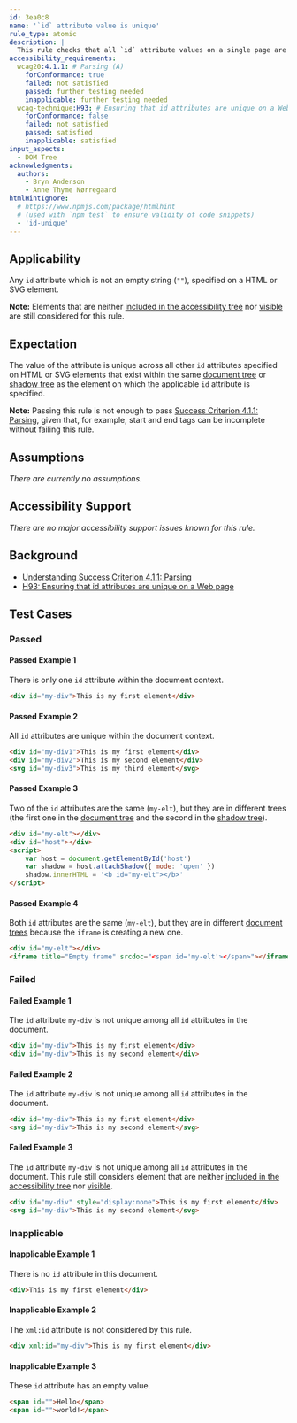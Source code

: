 ```yaml
---
id: 3ea0c8
name: '`id` attribute value is unique'
rule_type: atomic
description: |
  This rule checks that all `id` attribute values on a single page are unique.
accessibility_requirements:
  wcag20:4.1.1: # Parsing (A)
    forConformance: true
    failed: not satisfied
    passed: further testing needed
    inapplicable: further testing needed
  wcag-technique:H93: # Ensuring that id attributes are unique on a Web page
    forConformance: false
    failed: not satisfied
    passed: satisfied
    inapplicable: satisfied
input_aspects:
  - DOM Tree
acknowledgments:
  authors:
    - Bryn Anderson
    - Anne Thyme Nørregaard
htmlHintIgnore:
  # https://www.npmjs.com/package/htmlhint
  # (used with `npm test` to ensure validity of code snippets)
  - 'id-unique'
---
```


## Applicability

Any `id` attribute which is not an empty string (`""`), specified on a HTML or SVG element.

**Note:** Elements that are neither [included in the accessibility tree][] nor [visible][] are still considered for this rule.

## Expectation

The value of the attribute is unique across all other `id` attributes specified on HTML or SVG elements that exist within the same [document tree](https://dom.spec.whatwg.org/#document-trees) or [shadow tree](https://dom.spec.whatwg.org/#shadow-trees) as the element on which the applicable `id` attribute is specified.

**Note:** Passing this rule is not enough to pass [Success Criterion 4.1.1: Parsing](https://www.w3.org/TR/WCAG21/#parsing), given that, for example, start and end tags can be incomplete without failing this rule.

## Assumptions

_There are currently no assumptions._

## Accessibility Support

_There are no major accessibility support issues known for this rule._

## Background

- [Understanding Success Criterion 4.1.1: Parsing](https://www.w3.org/WAI/WCAG21/Understanding/parsing)
- [H93: Ensuring that id attributes are unique on a Web page](https://www.w3.org/WAI/WCAG21/Techniques/html/H93)

## Test Cases

### Passed

#### Passed Example 1

There is only one `id` attribute within the document context.

```html
<div id="my-div">This is my first element</div>
```

#### Passed Example 2

All `id` attributes are unique within the document context.

```html
<div id="my-div1">This is my first element</div>
<div id="my-div2">This is my second element</div>
<svg id="my-div3">This is my third element</svg>
```

#### Passed Example 3

Two of the `id` attributes are the same (`my-elt`), but they are in different trees (the first one in the [document tree](https://dom.spec.whatwg.org/#document-trees) and the second in the [shadow tree](https://dom.spec.whatwg.org/#shadow-trees)).

```html
<div id="my-elt"></div>
<div id="host"></div>
<script>
	var host = document.getElementById('host')
	var shadow = host.attachShadow({ mode: 'open' })
	shadow.innerHTML = '<b id="my-elt"></b>'
</script>
```

#### Passed Example 4

Both `id` attributes are the same (`my-elt`), but they are in different [document trees](https://dom.spec.whatwg.org/#document-trees) because the `iframe` is creating a new one.

```html
<div id="my-elt"></div>
<iframe title="Empty frame" srcdoc="<span id='my-elt'></span>"></iframe>
```

### Failed

#### Failed Example 1

The `id` attribute `my-div` is not unique among all `id` attributes in the document.

```html
<div id="my-div">This is my first element</div>
<div id="my-div">This is my second element</div>
```

#### Failed Example 2

The `id` attribute `my-div` is not unique among all `id` attributes in the document.

```html
<div id="my-div">This is my first element</div>
<svg id="my-div">This is my second element</svg>
```

#### Failed Example 3

The `id` attribute `my-div` is not unique among all `id` attributes in the document. This rule still considers element that are neither [included in the accessibility tree][] nor [visible][].

```html
<div id="my-div" style="display:none">This is my first element</div>
<svg id="my-div">This is my second element</svg>
```

### Inapplicable

#### Inapplicable Example 1

There is no `id` attribute in this document.

```html
<div>This is my first element</div>
```

#### Inapplicable Example 2

The `xml:id` attribute is not considered by this rule.

```html
<div xml:id="my-div">This is my first element</div>
```


#### Inapplicable Example 3

These `id` attribute has an empty value.

```html
<span id="">Hello</span>
<span id="">world!</span>
```

[included in the accessibility tree]: #included-in-the-accessibility-tree 'Definition of included in the accessibility tree'
[visible]: #visible 'Definition of visible'
